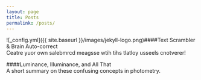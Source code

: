 ```yaml
---
layout: page
title: Posts
permalink: /posts/
---
```


![_config.yml]({{ site.baseurl }}/images/jekyll-logo.png)####Text Scrambler & Brain Auto-correct  
Ceatre yuor own salebmrcd meagsse wtih tihs tlatloy usseels cnotverer!  

####Luminance, Illuminance, and All That  
A short summary on these confusing concepts in photometry.  

